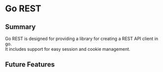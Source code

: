 Go REST
=======

## Summary
Go REST is designed for providing a library for creating a REST API client in go.  
It includes support for easy session and cookie management.

## Future Features

